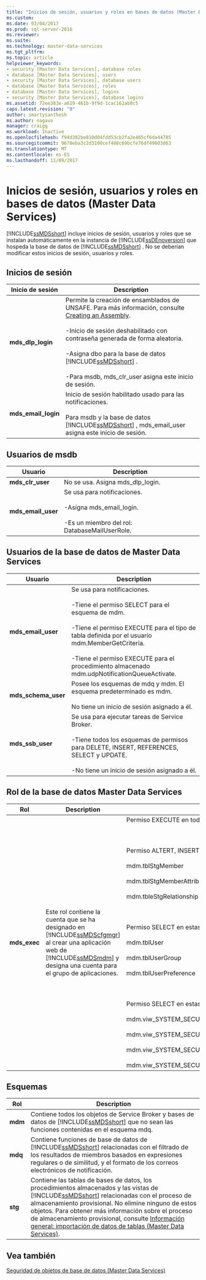 ```yaml
---
title: "Inicios de sesión, usuarios y roles en bases de datos (Master Data Services) | Microsoft Docs"
ms.custom: 
ms.date: 03/04/2017
ms.prod: sql-server-2016
ms.reviewer: 
ms.suite: 
ms.technology: master-data-services
ms.tgt_pltfrm: 
ms.topic: article
helpviewer_keywords:
- security [Master Data Services], database roles
- database [Master Data Services], users
- security [Master Data Services], database users
- database [Master Data Services], roles
- database [Master Data Services], logins
- security [Master Data Services], database logins
ms.assetid: 72ee383e-a619-461b-9f9d-1cac162ab0c5
caps.latest.revision: "9"
author: smartysanthosh
ms.author: nagavo
manager: craigg
ms.workload: Inactive
ms.openlocfilehash: f94d382be810d04fdd53cb2fa2e465cf6da44785
ms.sourcegitcommit: 9678eba3c2d3100cef408c69bcfe76df49803d63
ms.translationtype: MT
ms.contentlocale: es-ES
ms.lasthandoff: 11/09/2017
---
```

# <a name="database-logins-users-and-roles-master-data-services"></a>Inicios de sesión, usuarios y roles en bases de datos (Master Data Services)
  [!INCLUDE[ssMDSshort](../includes/ssmdsshort-md.md)] incluye inicios de sesión, usuarios y roles que se instalan automáticamente en la instancia de [!INCLUDE[ssDEnoversion](../includes/ssdenoversion-md.md)] que hospeda la base de datos de [!INCLUDE[ssMDSshort](../includes/ssmdsshort-md.md)] . No se deberían modificar estos inicios de sesión, usuarios y roles.  
  
## <a name="logins"></a>Inicios de sesión  
  
|Inicio de sesión|Description|  
|-----------|-----------------|  
|**mds_dlp_login**|Permite la creación de ensamblados de UNSAFE. Para más información, consulte [Creating an Assembly](../relational-databases/clr-integration/assemblies/creating-an-assembly.md).<br /><br /> -Inicio de sesión deshabilitado con contraseña generada de forma aleatoria.<br /><br /> -Asigna dbo para la base de datos [!INCLUDE[ssMDSshort](../includes/ssmdsshort-md.md)] .<br /><br /> -Para msdb, mds_clr_user asigna este inicio de sesión.|  
|**mds_email_login**|Inicio de sesión habilitado usado para las notificaciones.<br /><br /> Para msdb y la base de datos [!INCLUDE[ssMDSshort](../includes/ssmdsshort-md.md)] , mds_email_user asigna este inicio de sesión.|  
  
## <a name="msdb-users"></a>Usuarios de msdb  
  
|Usuario|Description|  
|----------|-----------------|  
|**mds_clr_user**|No se usa. Asigna mds_dlp_login.|  
|**mds_email_user**|Se usa para notificaciones.<br /><br /> -Asigna mds_email_login.<br /><br /> -Es un miembro del rol: DatabaseMailUserRole.|  
  
## <a name="master-data-services-database-users"></a>Usuarios de la base de datos de Master Data Services  
  
|Usuario|Description|  
|----------|-----------------|  
|**mds_email_user**|Se usa para notificaciones.<br /><br /> -Tiene el permiso SELECT para el esquema de mdm.<br /><br /> -Tiene el permiso EXECUTE para el tipo de tabla definida por el usuario mdm.MemberGetCriteria.<br /><br /> -Tiene el permiso EXECUTE para el procedimiento almacenado mdm.udpNotificationQueueActivate.|  
|**mds_schema_user**|Posee los esquemas de mdq y mdm. El esquema predeterminado es mdm.<br /><br /> No tiene un inicio de sesión asignado a él.|  
|**mds_ssb_user**|Se usa para ejecutar tareas de Service Broker.<br /><br /> -Tiene todos los esquemas de permisos para DELETE, INSERT, REFERENCES, SELECT y UPDATE.<br /><br /> -No tiene un inicio de sesión asignado a él.|  
  
## <a name="master-data-services-database-role"></a>Rol de la base de datos Master Data Services  
  
|Rol|Description|Permissions|  
|----------|-----------------|-----------------|  
|**mds_exec**|Este rol contiene la cuenta que se ha designado en [!INCLUDE[ssMDScfgmgr](../includes/ssmdscfgmgr-md.md)] al crear una aplicación web de [!INCLUDE[ssMDSmdm](../includes/ssmdsmdm-md.md)] y designa una cuenta para el grupo de aplicaciones.|Permiso EXECUTE en todos los esquemas.<br /><br /> <br /><br /> Permiso ALTERT, INSERT y SELECT en estas tablas:<br /><br /> mdm.tblStgMember<br /><br /> mdm.tblStgMemberAttribute<br /><br /> mdm.tbleStgRelationship<br /><br /> <br /><br /> Permiso SELECT en estas tablas:<br /><br /> mdm.tblUser<br /><br /> mdm.tblUserGroup<br /><br /> mdm.tblUserPreference<br /><br /> <br /><br /> Permiso SELECT en estas vistas:<br /><br /> mdm.viw_SYSTEM_SECURITY_NAVIGATION<br /><br /> mdm.viw_SYSTEM_SECURITY_ROLE_ACCCESSCONTROL<br /><br /> mdm.viw_SYSTEM_SECURITY_ROLE_ACCCESSCONTROL_MEMBER<br /><br /> mdm.viw_SYSTEM_SECURITY_USER_MODEL|  
  
## <a name="schemas"></a>Esquemas  
  
|Rol|Description|  
|----------|-----------------|  
|**mdm**|Contiene todos los objetos de Service Broker y bases de datos de [!INCLUDE[ssMDSshort](../includes/ssmdsshort-md.md)] que no sean las funciones contenidas en el esquema mdq.|  
|**mdq**|Contiene funciones de base de datos de [!INCLUDE[ssMDSshort](../includes/ssmdsshort-md.md)] relacionadas con el filtrado de los resultados de miembros basados en expresiones regulares o de similitud, y el formato de los correos electrónicos de notificación.|  
|**stg**|Contiene las tablas de bases de datos, los procedimientos almacenados y las vistas de [!INCLUDE[ssMDSshort](../includes/ssmdsshort-md.md)] relacionadas con el proceso de almacenamiento provisional. No elimine ninguno de estos objetos. Para obtener más información sobre el proceso de almacenamiento provisional, consulte [Información general: importación de datos de tablas &#40;Master Data Services&#41;](../master-data-services/overview-importing-data-from-tables-master-data-services.md).|  
  
## <a name="see-also"></a>Vea también  
 [Seguridad de objetos de base de datos &#40;Master Data Services&#41;](../master-data-services/database-object-security-master-data-services.md)  
  
  
